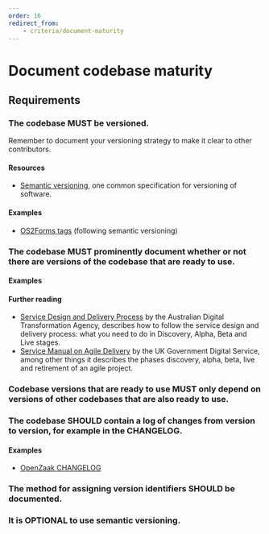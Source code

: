 ```yaml
---
order: 16
redirect_from:
    - criteria/document-maturity
---
```

# Document codebase maturity

<!-- SPDX-License-Identifier: CC0-1.0 -->
<!-- written in 2019 - 2022 by The Foundation for Public Code <info@publiccode.net> -->

## Requirements

### The codebase MUST be versioned.

Remember to document your versioning strategy to make it clear to other contributors.

#### Resources

* [Semantic versioning](https://semver.org/), one common specification for versioning of software.

#### Examples

* [OS2Forms tags](https://github.com/OS2Forms/os2forms/tags) (following semantic versioning)

### The codebase MUST prominently document whether or not there are versions of the codebase that are ready to use.

#### Examples

#### Further reading

* [Service Design and Delivery Process](https://www.dta.gov.au/help-and-advice/build-and-improve-services/service-design-and-delivery-process) by the Australian Digital Transformation Agency, describes how to follow the service design and delivery process: what you need to do in Discovery, Alpha, Beta and Live stages.
* [Service Manual on Agile Delivery](https://www.gov.uk/service-manual/agile-delivery) by the UK Government Digital Service, among other things it describes the phases discovery, alpha, beta, live and retirement of an agile project.

<!-- When we add these two above, we should also remove them from the standard -->

### Codebase versions that are ready to use MUST only depend on versions of other codebases that are also ready to use.

### The codebase SHOULD contain a log of changes from version to version, for example in the CHANGELOG.

#### Examples

* [OpenZaak CHANGELOG](https://github.com/open-zaak/open-zaak/blob/main/CHANGELOG.rst)

### The method for assigning version identifiers SHOULD be documented.

### It is OPTIONAL to use semantic versioning.
